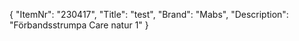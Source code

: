{
  "ItemNr": "230417",
  "Title": "test",
  "Brand": "Mabs",
  "Description": "Förbandsstrumpa Care natur 1"
}